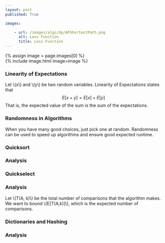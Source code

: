 ```yaml
---
layout: post
published: True

images:

    - url: /images/algs/dp/APShortestPath.png
      alt: Loss Function
      title: Loss Function
---
```

{% assign image = page.images[0] %}		
{% include image.html image=image %}


### Linearity of Expectations
Let \\(x\\) and \\(y\\) be two random variables. Linearity of Expectations states that
$$ E[x+y] = E[x] + E[y] $$
That is, the expected value of the sum is the sum of the expectations.

### Randomness in Algorithms
When you have many good choices, just pick one at random.
Randomness can be used to speed up algorithms and ensure good expected runtime.

### Quicksort


### Analysis


### Quickselect

### Analysis
Let \\(T(A, k)\\) be the total number of comparisons that the algorithm makes. We want to bound \\(E[T(A,k)]\\), which is the expected number of comparisons.


### Dictionaries and Hashing

### Analysis
